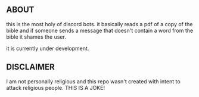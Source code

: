 ## ABOUT
this is the most holy of discord bots.
it basically reads a pdf of a copy of the bible and if someone sends a message that doesn't contain a word from the bible it shames the user.

it is currently under development.

## DISCLAIMER

I am not personally religious and this repo wasn't created with intent to attack religious people. THIS IS A JOKE!